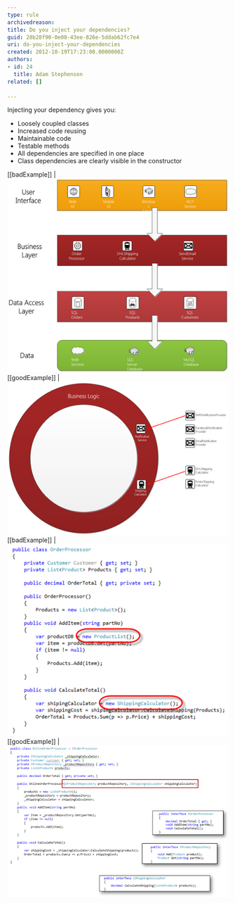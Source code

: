 ```yaml
---
type: rule
archivedreason: 
title: Do you inject your dependencies?
guid: 28b28f90-0e00-43ee-826e-5ddab62fc7e4
uri: do-you-inject-your-dependencies
created: 2012-10-19T17:23:08.0000000Z
authors:
- id: 24
  title: Adam Stephensen
related: []

---
```


Injecting your dependency gives you:

* Loosely coupled classes
* Increased code reusing
* Maintainable code
* Testable methods
* All dependencies are specified in one place
* Class dependencies are clearly visible in the constructor


<!--endintro-->

[[badExample]]
| ![A solution where each layer depends on static classes is not maintainable or testable](inject-bad-1.jpg)
[[goodExample]]
| ![Dependencies in each layer should only be interfaces. This allows dependencies to be easily interchanged and unit tests to be written against mock/fake objects](inject-good-1.jpg)
[[badExample]]
| ![Classes should not include dependencies on database classes or business objects. Both of these classes may contain dependencies on external services like web services or databases](inject-bad-2.jpg)
[[goodExample]]
| ![The dependencies are injected into the class. This enables alternative classes to be injected. For example, a DHLShippingCalculator should be easily substituted for a FedexShippingCalculator. A MockShippingCalculator and MockProductRepository could be injected if we wanted to run unit tests](inject-good-2.jpg)
